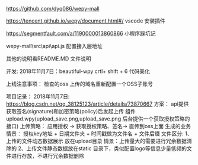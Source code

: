 https://github.com/dyq086/wepy-mall

https://tencent.github.io/wepy/document.html#/  vscode 安装插件

https://segmentfault.com/a/1190000013860866  小程序踩坑记 


wepy-mall\src\api\api.js 配置接入层地址

其他的说明看README.MD 文件说明

开发:
2018年11月7日：beautiful-wpy  crtl+ shift + 6 代码美化 

上线注意事项：
检查的oss 上传的域名重新配置一个OSS子账号

项目记录：
    2018年11月7日:
    https://blog.csdn.net/qq_38125123/article/details/73870667 方案： api提供获取签名(signature)和加密策略(policy)后发起上传
    组件 upload.wpy(upload_save.png,upload_save.png 后台提供一个获取授权策略的接口)
    上传策略： 应用授权 -> 获取授权策略、签名-> 直传到oss上面
    生成的业务情景： 授权key地址 + 日期文件夹 + 时间戳做为文件名 + 文件后缀
    文件区分:
    1、上传的文件动态数据展示 放在upload目录 情景：上传量大的需要进行冗余数据清除的
    2、上传文件静态数据放在static 目录下，类似配置logo等信息少量低频的文件进行存放，不进行冗余数据删除


